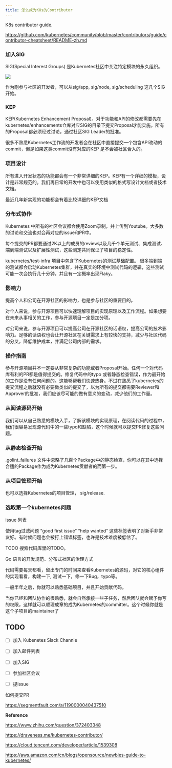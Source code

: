```yaml
---
title: 怎么成为K8s的Contributor
---
```




K8s contributor guide.

https://github.com/kubernetes/community/blob/master/contributors/guide/contributor-cheatsheet/README-zh.md





### 加入SIG

SIG(Special Interest Groups) 是Kubernetes社区中关注特定模块的永久组织。

![](https://github.com/kubernetes/community/blob/master/SIG-diagram.png?raw=true)



作为刚参与社区的开发者，可以从sig/app, sig/node, sig/scheduling 这几个SIG开始。



### KEP

KEP(Kubernetes Enhancement Proposal)。对于功能和API的修改都需要先在kubernetes/enhancements仓库对应SIG的目录下提交Proposal才能实施。所有的Proposal都必须经过讨论，通过社区SIG Leader的批准。

很多不熟悉Kubernetes工作流的开发者会在社区中直接提交一个包含API改动的commit，但是如果这类commit没有对应的KEP 是不会被社区合入的。



### 项目设计

所有进入开发状态的功能都会有一个非常详细的KEP。KEP有一个详细的模板，设计是非常规范的。我们再日常的开发中也可以使用类似的格式写设计文档或者技术文档。

最近几年新实现的功能都会有着比较详细的KEP文档



### 分布式协作

Kubernetes 中所有的社区会议都会使用Zoom录制，并上传到Youtube。大多数的讨论和交流也对会再对应的issue和PR中。

每个提交的PR都要通过2K以上的成员的review以及几千个单元测试、集成测试、端到端测试以及扩展性测试，这些测定共同保证了项目的稳定性。



kubernetes/test-infra 项目中包含了Kubernetes的测试基础配置。 很多端到端的测试都会启动Kubernetes集群，并在真实的环境中测试代码的逻辑，这些测试可能一次会执行几十分钟，并且有一定概率出现Flaky。



### 影响力

提高个人和公司在开源社区的影响力，也是参与社区的重要目的。

对个人来说，参与开源项目可以快速理解项目的实现原理以及工作流程。如果想要在未来从事相关的工作，参与开源项目一定是加分项。

对公司来说，参与开源项目可以提高公司在开源社区的话语权，提高公司的技术影响力。足够的话语权也会让开源社区在关键需求上有较快的支持，减少与社区代码的分叉，降低维护成本，并满足公司内部的需求。







### 操作指南

参与开源项目并不一定要从非常复杂的功能或者Proposal开始。任何一个对代码库有利的PR都是值得提交的。修复代码中的typo 或者静态检查错误，作为最开始的工作是没有任何问题的。这能够帮我们快速热身。不过在熟悉了kubernetes的提交流程之后就没有必要做类似的提交了，以为所有的提交都需要Reviewer和Approver的批准，我们应该尽可能的做有意义的变动，减少他们的工作量。



### 从阅读源码开始

我们可以从自己熟悉的模块入手，了解该模块的实现原理，在阅读代码的过程中，我们很容易发现源代码中的一些typo和缺陷，这个时候就可以提交PR修复这些问题。

### 从静态检查开始

.golint_failures 文件中忽略了几百个Package中的静态检查，你可以在其中选择合适的Package作为成为Kubernetes贡献者的而第一步。



### 从项目管理开始

也可以选择Kubernetes的项目管理， sig/release.





### 选取第一个kubernetes问题



issue 列表

使用tag过滤问题  “good first issue” “help wanted” 这些标签表明了对新手非常友好。有时候问题也会被打上错误标签，也许是技术难度被低估了。

TODO 搜索代码库里的TODO。



Go 语言的开发规范、分布式社区的治理方式



代码需要每天都看，留出专门的时间来查看Kubernetes的源码，对它的核心组件的实现看看，构建一下, 测试一下，修一下Bug，typo等。

一般半年之后，你就可以熟悉基础项目，并且开始贡献代码。

当你已经和团队协作的很熟悉，就会自然承接一些子任务，然后团队就会赋予你写的权限，这样就可以顺理成章的成为Kubernetes的committer。这个时候你就是这个子项目的maintainer了



## TODO

- [ ] 加入 Kubenetes Slack Channle
- [ ] 加入邮件列表
- [ ] 加入SIG
- [ ] 参加社区会议
- [ ] 提issue



如何提交PR

https://segmentfault.com/a/1190000040437510



**Reference**

https://www.zhihu.com/question/372403348

https://draveness.me/kubernetes-contributor/

https://cloud.tencent.com/developer/article/1539308

https://aws.amazon.com/cn/blogs/opensource/newbies-guide-to-kubernetes/